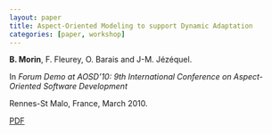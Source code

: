 ```yaml
---
layout: paper
title: Aspect-Oriented Modeling to support Dynamic Adaptation
categories: [paper, workshop]
---
```


**B. Morin**, F. Fleurey, O. Barais and J-M. Jézéquel. 

In _Forum Demo at AOSD’10: 9th International Conference on Aspect-Oriented Software Development_

Rennes-St Malo, France, March 2010.

[PDF](https://docs.google.com/file/d/0B8COpPaPIDHYWEU1SWdNU05lR2s/edit?usp=sharing)